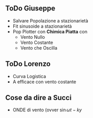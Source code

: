 ## ToDo Giuseppe

* Salvare Popolazione a stazionarietà
* Fit sinusoide a stazionarietà
* Pop Plotter con __Chimica Piatta__ con
    * Vento Nullo
    * Vento Costante
    * Vento che Oscilla 


## ToDo Lorenzo

* Curva Logistica
* A efficace con vento costante


## Cose da dire a Succi 

* ONDE di vento (ovver $\sin{ \omega t - k y}$